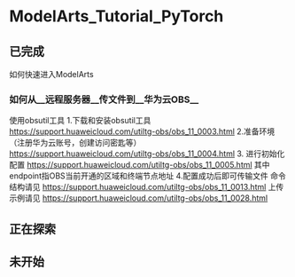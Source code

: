 # ModelArts_Tutorial_PyTorch

## 已完成
如何快速进入ModelArts


### 如何从__远程服务器__传文件到__华为云OBS__
使用obsutil工具
1.下载和安装obsutil工具
https://support.huaweicloud.com/utiltg-obs/obs_11_0003.html
2.准备环境（注册华为云账号，创建访问密匙等）
https://support.huaweicloud.com/utiltg-obs/obs_11_0004.html
3. 进行初始化配置
https://support.huaweicloud.com/utiltg-obs/obs_11_0005.html
其中endpoint指OBS当前开通的区域和终端节点地址
4.配置成功后即可传输文件
命令结构请见 https://support.huaweicloud.com/utiltg-obs/obs_11_0013.html
上传示例请见 https://support.huaweicloud.com/utiltg-obs/obs_11_0028.html

## 正在探索

## 未开始
